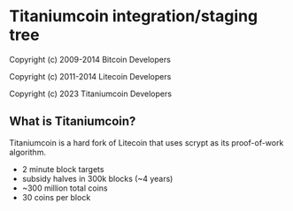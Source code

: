 Titaniumcoin integration/staging tree
================================

Copyright (c) 2009-2014 Bitcoin Developers

Copyright (c) 2011-2014 Litecoin Developers

Copyright (c) 2023 Titaniumcoin Developers



What is Titaniumcoin?
----------------

Titaniumcoin is a hard fork of Litecoin that uses scrypt as its proof-of-work algorithm.
 - 2 minute block targets
 - subsidy halves in 300k blocks (~4 years)
 - ~300 million total coins
 - 30 coins per block
 

